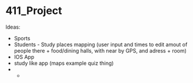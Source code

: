 # 411_Project

Ideas: 
- Sports
- Students - Study places mapping (user input and times to edit amout of people there + food/dining halls, with near by GPS, and adress + room) 
- IOS App
- study like app (maps example quiz thing) 
- -
